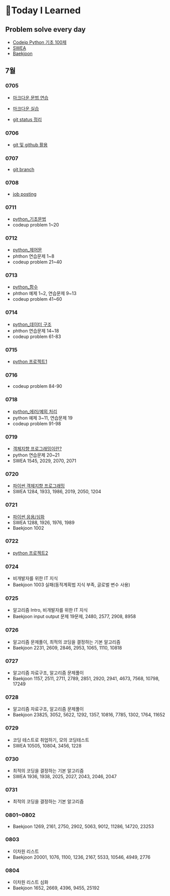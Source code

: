 # 📖Today I Learned

## Problem solve every day
* [Codeip Python 기초 100제](./Python_codeup/README.md)
* [SWEA](./SWEA/README.md)
* [Baekjoon](./Baekjoon/README.md)

## 7월

### 0705

* [마크다운 문법 연습](./수업내용/0705/markdown_grammar_pr.md)

* [마크다운 실습](./수업내용/0705/markdown_practice_kp.md)
* [git status 정리](./수업내용/0705/git_status_번역.md)

### 0706

* [git 및 github 활용](./수업내용/0706/gitandgithub.md)

### 0707
* [git branch](./수업내용/0707/git_branch.md)

### 0708
* [job posting](./수업내용/0708/jopresearch.md) 

### 0711
* [python_기초문법](./수업내용/0711/python_day1.md)
* codeup problem 1~20


### 0712

* [python_제어문](./수업내용/0712/python_day2.md)
* phthon 연습문제 1~8
* codeup problem 21~40


### 0713

* [python_함수](./수업내용/0713/python_day3.md)
* phthon 예제 1~2, 연습문제 9~13
* codeup problem 41~60


### 0714

* [python_데이터 구조](./수업내용/0714/python_day4.md)
* phthon 연습문제 14~18
* codeup problem 61-83


### 0715
* [python 프로젝트1](./수업내용/0715/pytohn_project1/README.md)

### 0716
* codeup problem 84-90

### 0718
* [python_에러/예외 처리](./수업내용/0718/python_day5.md)
* python 예제 3~11, 연습문제 19
* codeup problem 91-98

### 0719
* [객체지향 프로그래밍이란?](./수업내용/0719/python_day6.md)
* python 연습문제 20~21
* SWEA 1545, 2029, 2070, 2071

### 0720
* [파이썬 객체지향 프로그래밍](./수업내용/0720/python_day7.md)
* SWEA 1284, 1933, 1986, 2019, 2050, 1204

### 0721
* [파이썬 응용/심화](./수업내용/0721/python_day8.md)
* SWEA 1288, 1926, 1976, 1989
* Baekjoon 1002

### 0722
* [python 프로젝트2](./수업내용/0722/python_project2/README.md)

### 0724
* 비개발자를 위한 IT 지식
* Baekjoon 1003 실패(동적계획법 지식 부족, 글로벌 변수 사용)

### 0725

* 알고리즘 Intro, 비개발자를 위한 IT 지식
* Baekjoon input output 문제 19문제, 2480, 2577, 2908, 8958

### 0726
* 알고리즘 문제풀이, 최적의 코딩을 결정하는 기본 알고리즘
* Baekjoon 2231, 2609, 2846, 2953, 1065, 1110, 10818

### 0727
* 알고리즘 자료구조, 알고리즘 문제풀이
* Baekjoon 1157, 2511, 2711, 2789, 2851, 2920, 2941, 4673, 7568, 10798, 17249

### 0728
* 알고리즘 자료구조, 알고리즘 문제풀이
* Baekjoon 23825, 3052, 5622, 1292, 1357, 10816, 7785, 1302, 1764, 11652

### 0729
* 코딩 테스트로 취업하기, 모의 코딩테스트
* SWEA 10505, 10804, 3456, 1228

### 0730
* 최적의 코딩을 결정하는 기본 알고리즘
* SWEA 1936, 1938, 2025, 2027, 2043, 2046, 2047

### 0731
* 최적의 코딩을 결정하는 기본 알고리즘

### 0801~0802
* Baekjoon 1269, 2161, 2750, 2902, 5063, 9012, 11286, 14720, 23253

### 0803
* 이차원 리스트
* Baekjoon 20001, 1076, 1100, 1236, 2167, 5533, 10546, 4949, 2776

### 0804
* 이차원 리스트 심화
* Baekjoon 1652, 2669, 4396, 9455, 25192